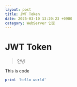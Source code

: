 ```yaml
---
layout: post
title: JWT Token
date: 2025-03-10 13:20:23 +0900
category: WebServer 인증
---
```

# JWT Token
> 안녕

This is code
```ruby
print 'hello world'
```
